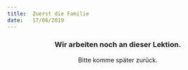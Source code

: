 ```yaml
---
title:  Zuerst die Familie
date:   17/06/2019
---
```


### <center>Wir arbeiten noch an dieser Lektion.</center>
<center>Bitte komme später zurück.</center>
